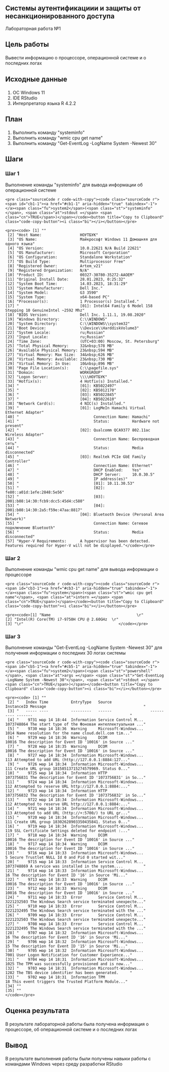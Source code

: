 </head>

<body class="fullcontent">

<div id="quarto-content" class="page-columns page-rows-contents page-layout-article">

<main class="content" id="quarto-document-content">

<section id="системы-аутентификациии-и-защиты-от-несанкционированного-доступа" class="level1">

<h1>Системы аутентификациии и защиты от несанкционированного доступа</h1>

<p>Лабораторная работа №1</p>

<section id="цель-работы" class="level2">

<h2 class="anchored" data-anchor-id="цель-работы">

Цель работы

</h2>

<p>Вывести информацию о процессоре, операционной системе и о последних логах</p>

</section>

<section id="исходные-данные" class="level2">

<h2 class="anchored" data-anchor-id="исходные-данные">

Исходные данные

</h2>

<ol type="1">

<li>ОС Windows 11</li>

<li>IDE RStudio</li>

<li>Интерпретатор языка R 4.2.2</li>

</ol>

</section>

<section id="план" class="level2">

<h2 class="anchored" data-anchor-id="план">

План

</h2>

<ol type="1">

<li>Выполнить команду "systeminfo"</li>

<li>Выполнить команду "wmic cpu get name"</li>

<li>Выполнить команду "Get-EventLog -LogName System -Newest 30"</li>

</ol>

</section>

<section id="шаги" class="level2">

<h2 class="anchored" data-anchor-id="шаги">

Шаги

</h2>

<section id="шаг-1" class="level3">

<h3 class="anchored" data-anchor-id="шаг-1">

Шаг 1

</h3>

<p>Выполнение команды "systeminfo" для вывода информации об операционной системе</p>

```{=html}
<pre class="sourceCode r code-with-copy"><code class="sourceCode r"><span id="cb1-1"><a href="#cb1-1" aria-hidden="true" tabindex="-1"></a><span class="fu">system2</span>(<span class="st">"systeminfo"</span>, <span class="at">stdout =</span> <span class="cn">TRUE</span>)</span></code><button title="Copy to Clipboard" class="code-copy-button"><i class="bi"></i></button></pre>
```

```{=html}
<pre><code> [1] ""                                                                                                               
 [2] "Host Name:                 НОУТБУК"                                                                             
 [3] "OS Name:                   Майкрософт Windows 11 Домашняя для одного языка"                                     
 [4] "OS Version:                10.0.22621 N/A Build 22621"                                                          
 [5] "OS Manufacturer:           Microsoft Corporation"                                                               
 [6] "OS Configuration:          Standalone Workstation"                                                              
 [7] "OS Build Type:             Multiprocessor Free"                                                                 
 [8] "Registered Owner:          Artem_v21"                                                                           
 [9] "Registered Organization:   N/A"                                                                                 
[10] "Product ID:                00327-30780-35272-AAOEM"                                                             
[11] "Original Install Date:     28.01.2023, 0:25:32"                                                                 
[12] "System Boot Time:          14.03.2023, 18:31:29"                                                                
[13] "System Manufacturer:       Dell Inc."                                                                           
[14] "System Model:              G3 3590"                                                                             
[15] "System Type:               x64-based PC"                                                                        
[16] "Processor(s):              1 Processor(s) Installed."                                                           
[17] "                           [01]: Intel64 Family 6 Model 158 Stepping 10 GenuineIntel ~2592 Mhz"                 
[18] "BIOS Version:              Dell Inc. 1.11.1, 19.08.2020"                                                        
[19] "Windows Directory:         C:\\WINDOWS"                                                                         
[20] "System Directory:          C:\\WINDOWS\\system32"                                                               
[21] "Boot Device:               \\Device\\HarddiskVolume3"                                                           
[22] "System Locale:             ru;Russian"                                                                          
[23] "Input Locale:              ru;Russian"                                                                          
[24] "Time Zone:                 (UTC+03:00) Moscow, St. Petersburg"                                                  
[25] "Total Physical Memory:     32&nbsp;578 MB"                                                                           
[26] "Available Physical Memory: 23&nbsp;594 MB"                                                                           
[27] "Virtual Memory: Max Size:  34&nbsp;626 MB"                                                                           
[28] "Virtual Memory: Available: 23&nbsp;730 MB"                                                                           
[29] "Virtual Memory: In Use:    10&nbsp;896 MB"                                                                           
[30] "Page File Location(s):     C:\\pagefile.sys"                                                                    
[31] "Domain:                    WORKGROUP"                                                                           
[32] "Logon Server:              \\\\НОУТБУК"                                                                         
[33] "Hotfix(s):                 4 Hotfix(s) Installed."                                                              
[34] "                           [01]: KB5022497"                                                                     
[35] "                           [02]: KB5012170"                                                                     
[36] "                           [03]: KB5022845"                                                                     
[37] "                           [04]: KB5022610"                                                                     
[38] "Network Card(s):           4 NIC(s) Installed."                                                                 
[39] "                           [01]: LogMeIn Hamachi Virtual Ethernet Adapter"                                      
[40] "                                 Connection Name: Hamachi"                                                      
[41] "                                 Status:          Hardware not present"                                         
[42] "                           [02]: Qualcomm QCA9377 802.11ac Wireless Adapter"                                    
[43] "                                 Connection Name: Беспроводная сеть"                                            
[44] "                                 Status:          Media disconnected"                                           
[45] "                           [03]: Realtek PCIe GbE Family Controller"                                            
[46] "                                 Connection Name: Ethernet"                                                     
[47] "                                 DHCP Enabled:    Yes"                                                          
[48] "                                 DHCP Server:     10.0.30.5"                                                    
[49] "                                 IP address(es)"                                                                
[50] "                                 [01]: 10.11.30.53"                                                             
[51] "                                 [02]: fe80::a01d:1efe:2848:5e56"                                               
[52] "                                 [03]: 2001:b08:14:30:fcb9:dcc5:45d4:c580"                                      
[53] "                                 [04]: 2001:b08:14:30:2a5:f59e:47aa:8817"                                       
[54] "                           [04]: Bluetooth Device (Personal Area Network)"                                      
[55] "                                 Connection Name: Сетевое подключение Bluetooth"                                
[56] "                                 Status:          Media disconnected"                                           
[57] "Hyper-V Requirements:      A hypervisor has been detected. Features required for Hyper-V will not be displayed."</code></pre>
```

</section>

<section id="шаг-2" class="level3">

<h3 class="anchored" data-anchor-id="шаг-2">

Шаг 2

</h3>

<p>Выполнение команды "wmic cpu get name" для вывода информации о процессоре</p>

```{=html}
<pre class="sourceCode r code-with-copy"><code class="sourceCode r"><span id="cb3-1"><a href="#cb3-1" aria-hidden="true" tabindex="-1"></a><span class="fu">system</span>(<span class="st">"wmic cpu get name"</span>, <span class="at">intern =</span> <span class="cn">TRUE</span>)</span></code><button title="Copy to Clipboard" class="code-copy-button"><i class="bi"></i></button></pre>
```


```{=html}
<pre><code>[1] "Name                                      \r"
[2] "Intel(R) Core(TM) i7-9750H CPU @ 2.60GHz  \r"
[3] "\r"                                          </code></pre>
```



</section>

<section id="шаг-3" class="level3">

<h3 class="anchored" data-anchor-id="шаг-3">

Шаг 3

</h3>

<p>Выполнение команды "Get-EventLog -LogName System -Newest 30" для получения информации о последних 30 логах системы</p>

```{=html}
<pre class="sourceCode r code-with-copy"><code class="sourceCode r"><span id="cb5-1"><a href="#cb5-1" aria-hidden="true" tabindex="-1"></a><span class="fu">system2</span>(<span class="st">"powershell"</span>, <span class="at">args =</span> <span class="st">"Get-EventLog -LogName System -Newest 30"</span>, <span class="at">stdout =</span> <span class="cn">TRUE</span>)</span></code><button title="Copy to Clipboard" class="code-copy-button"><i class="bi"></i></button></pre>
```

```{=html}
<pre><code> [1] ""                                                                                                                       
 [2] "   Index Time          EntryType   Source                 InstanceID Message                                           "
 [3] "   ----- ----          ---------   ------                 ---------- -------                                           "
 [4] "    9731 мар 14 18:44  Information Service Control M...   1073748864 The start type of the Фоновая интеллектуальная ..."
 [5] "    9730 мар 14 18:36  Warning     Microsoft-Windows...         1014 Name resolution for the name cloud.dell.com tim..."
 [6] "    9729 мар 14 18:36  Warning     DCOM                        10016 The description for Event ID '10016' in Source ..."
 [7] "    9728 мар 14 18:35  Warning     DCOM                        10016 The description for Event ID '10016' in Source ..."
 [8] "    9727 мар 14 18:34  Information Microsoft-Windows...          113 Attempted to add URL (http://127.0.0.1:8884:127..."
 [9] "    9726 мар 14 18:34  Information Microsoft-Windows...          111 Create URL group 18158513715274579969. Status 0..."
[10] "    9725 мар 14 18:34  Information HTTP                   1073756831 The description for Event ID '1073756831' in So..."
[11] "    9724 мар 14 18:34  Information Microsoft-Windows...          112 Attempted to reserve URL http://127.0.0.1:8884:..."
[12] "    9723 мар 14 18:34  Information HTTP                   1073756832 The description for Event ID '1073756832' in So..."
[13] "    9722 мар 14 18:34  Information Microsoft-Windows...          112 Attempted to reserve URL http://127.0.0.1:8884:..."
[14] "    9721 мар 14 18:34  Information Microsoft-Windows...          113 Attempted to add URL (http://+:5700/) to URL gr..."
[15] "    9720 мар 14 18:34  Information Microsoft-Windows...          111 Create URL group 18302628903350435841. Status 0..."
[16] "    9719 мар 14 18:34  Information Microsoft-Windows...          119 SSL Certificate Settings deleted for endpoint :..."
[17] "    9718 мар 14 18:34  Warning     DCOM                        10016 The description for Event ID '10016' in Source ..."
[18] "    9717 мар 14 18:34  Warning     DCOM                        10016 The description for Event ID '10016' in Source ..."
[19] "    9716 мар 14 18:33  Information Microsoft-Windows...            5 Secure Trustlet NULL Id 0 and Pid 0 started wit..."
[20] "    9715 мар 14 18:33  Information Service Control M...   1073748869 A service was installed in the system....         "
[21] "    9714 мар 14 18:33  Information Microsoft-Windows...           16 The description for Event ID '16' in Source 'Mi..."
[22] "    9713 мар 14 18:33  Warning     DCOM                        10016 The description for Event ID '10016' in Source ..."
[23] "    9712 мар 14 18:33  Warning     DCOM                        10016 The description for Event ID '10016' in Source ..."
[24] "    9711 мар 14 18:33  Error       Service Control M...   3221232503 The Windows Search service terminated unexpecte..."
[25] "    9710 мар 14 18:33  Error       Service Control M...   3221232495 The Windows Search service terminated with the ..."
[26] "    9709 мар 14 18:33  Error       Service Control M...   3221232503 The Windows Search service terminated unexpecte..."
[27] "    9708 мар 14 18:33  Error       Service Control M...   3221232495 The Windows Search service terminated with the ..."
[28] "    9707 мар 14 18:32  Information Microsoft-Windows...           16 The description for Event ID '16' in Source 'Mi..."
[29] "    9706 мар 14 18:32  Information Microsoft-Windows...           15 The description for Event ID '15' in Source 'Mi..."
[30] "    9705 мар 14 18:32  Information Microsoft-Windows...         7001 User Logon Notification for Customer Experience..."
[31] "    9704 мар 14 18:31  Information Microsoft-Windows...         1025 The TPM was successfully provisioned and is now..."
[32] "    9703 мар 14 18:31  Information Microsoft-Windows...         1282 The TBS device identifier has been generated.     "
[33] "    9702 мар 14 18:31  Information TPM                            18 This event triggers the Trusted Platform Module..."
[34] ""                                                                                                                       
[35] ""                                                                                                                       </code></pre>
```
</pre>


</section>

</section>

<section id="оценка-результата" class="level2">

<h2 class="anchored" data-anchor-id="оценка-результата">

Оценка результата

</h2>

<p>В результате лабораторной работы была получена информация о процессоре, об операционной системе и о последних логах</p>

</section>

<section id="вывод" class="level2">

<h2 class="anchored" data-anchor-id="вывод">

Вывод

</h2>

<p>В результате выполнения работы были получены навыки работы с командами Windows через среду разработки RStudio</p>

</section>

</section>

</body>

</html>
